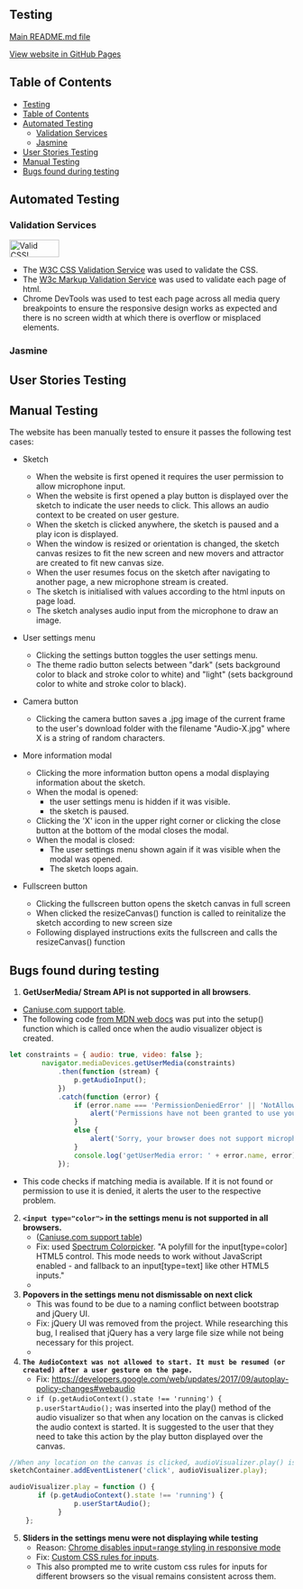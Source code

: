## Testing
[Main README.md file](README.md)

[View website in GitHub Pages](https://tesoph.github.io/audio/)

## Table of Contents
- [Testing](#testing)
- [Table of Contents](#table-of-contents)
- [Automated Testing](#automated-testing)
  - [Validation Services](#validation-services)
  - [Jasmine](#jasmine)
- [User Stories Testing](#user-stories-testing)
- [Manual Testing](#manual-testing)
- [Bugs found during testing](#bugs-found-during-testing)

## Automated Testing
### Validation Services
<a href="http://jigsaw.w3.org/css-validator/check/referer">
        <img style="border:0;width:88px;height:31px"
            src="http://jigsaw.w3.org/css-validator/images/vcss"
            alt="Valid CSS!" /></a>

* The [W3C CSS Validation Service](https://jigsaw.w3.org/css-validator/) was used to validate the CSS.
* The [W3c Markup Validation Service](https://validator.w3.org) was used to validate each page of html.
* Chrome DevTools was used to test each page across all media query breakpoints to ensure the responsive design works as expected and there is no screen width at which there is overflow or misplaced elements.
  
### Jasmine  

## User Stories Testing

## Manual Testing
The website has been manually tested to ensure it passes the following test cases:

* Sketch
	* When the website is first opened it requires the user permission to allow microphone input.
	* When the website is first opened a play button is displayed over the sketch to indicate the user needs to click. This allows an audio context to be created on user gesture.
	* When the sketch is clicked anywhere, the sketch is paused and a play icon is displayed.
	* When the window is resized or orientation is changed, the sketch canvas resizes to fit the new screen and new movers and attractor are created to fit new canvas size.
	* When the user resumes focus on the sketch after navigating to another page, a new microphone stream is created.
	* The sketch is initialised with values according to the html inputs on page load.
	* The sketch analyses audio input from the microphone to draw an image.

* User settings menu
  * Clicking the settings button toggles the user settings menu.
  * The theme radio button selects between "dark" (sets background color to black and stroke color to white) and "light" (sets background color to white and stroke color to black).

* Camera button
  * Clicking the camera button saves a .jpg image of the current frame to the user's download folder with the filename "Audio-X.jpg" where X is a string of random characters.
  
* More information modal
  * Clicking the more information button opens a modal displaying information about the sketch.
  * When the modal is opened:
      *  the user settings menu is hidden if it was visible.
      *  the sketch is paused.
  * Clicking the 'X' icon in the upper right corner or clicking the close button at the bottom of the modal closes the modal.
  * When the modal is closed:
      * The user settings menu shown again if it was visible when the modal was opened.
      * The sketch loops again. 

* Fullscreen button
	* Clicking the fullscreen button opens the sketch canvas in full screen
	* When clicked the resizeCanvas() function is called to reinitalize the sketch according to new screen size
	* Following displayed instructions exits the fullscreen and calls the resizeCanvas() function

## Bugs found during testing
1. **GetUserMedia/ Stream API is not supported in all browsers**. 
* [Caniuse.com support table](https://caniuse.com/#feat=stream).
* The following code [from MDN web docs](https://developer.mozilla.org/en-US/docs/Web/API/MediaDevices/getUserMedia) was put into the setup() function which is called once when the audio visualizer object is created.
```js
let constraints = { audio: true, video: false };
        navigator.mediaDevices.getUserMedia(constraints)
            .then(function (stream) {
                p.getAudioInput();
            })
            .catch(function (error) {
                if (error.name === 'PermissionDeniedError' || 'NotAllowedError') {
                    alert('Permissions have not been granted to use your microphone, you need to allow the page access to your microphone in order for the audio visualizer to work.');
                }
                else {
                    alert('Sorry, your browser does not support microphone input streaming so the audio visualizer will not respond to sound');
                }
                console.log('getUserMedia error: ' + error.name, error);
            });
```
* This code checks if matching media is available. If it is not found or permission to use it is denied, it alerts the user to the respective problem.
  
2. **```<input type="color">``` in the settings menu is not supported in all browsers.** 
    * ([Caniuse.com support table](https://caniuse.com/#search=color%20input))
    * Fix: used [Spectrum Colorpicker](https://briangrinstead.com/blog/input-type-color-polyfill/). "A polyfill for the input[type=color] HTML5 control. This mode needs to work without JavaScript enabled - and fallback to an input[type=text] like other HTML5 inputs."
    * 
3. **Popovers in the settings menu not dismissable on next click** 
   * This was found to be due to a naming conflict between bootstrap and jQuery UI. 
   * Fix: jQuery UI was removed from the project. While researching this bug, I realised that jQuery has a very large file size while not being necessary for this project.
   * 
4. **```The AudioContext was not allowed to start. It must be resumed (or created) after a user gesture on the page.```**
    * Fix: https://developers.google.com/web/updates/2017/09/autoplay-policy-changes#webaudio
    * ```if (p.getAudioContext().state !== 'running') { p.userStartAudio();``` was inserted into the play() method of the audio visualizer so that when any location on the canvas is clicked the audio context is started. It is suggested to the user that they need to take this action by the play button displayed over the canvas.
```js
//When any location on the canvas is clicked, audioVisualizer.play() is called which toggles the sketch between pause and play
sketchContainer.addEventListener('click', audioVisualizer.play);

audioVisualizer.play = function () {
       if (p.getAudioContext().state !== 'running') {
                p.userStartAudio();
            }
    };
```

5. **Sliders in the settings menu were not displaying while testing**
   - Reason: [Chrome disables input=range styling in responsive mode](https://bugs.chromium.org/p/chromium/issues/detail?id=807625)
   - Fix: [Custom CSS rules for inputs](https://stackoverflow.com/questions/41170867/html5-sliders-disappear-under-chromes-device-mode). 
   - This also prompted me to write custom css rules for inputs for different browsers so the visual remains consistent across them.
